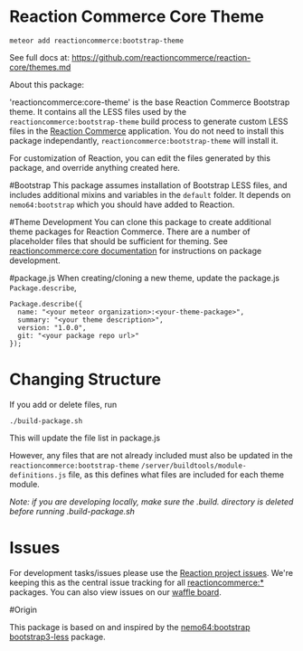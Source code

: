 # Reaction Commerce Core Theme

`meteor add reactioncommerce:bootstrap-theme`

See full docs at: https://github.com/reactioncommerce/reaction-core/themes.md

About this package:

'reactioncommerce:core-theme' is the base Reaction Commerce Bootstrap theme. It contains all the LESS files used by the `reactioncommerce:bootstrap-theme` build process to generate custom LESS files in the [Reaction Commerce](https://github.com/reactioncommerce/reaction) application. You do not need to install this package independantly, `reactioncommerce:bootstrap-theme` will install it.

For customization of Reaction, you can edit the files generated by this package, and override anything created here.

#Bootstrap
This package assumes installation of Bootstrap LESS files, and includes additional mixins and variables in the `default` folder. It depends on `nemo64:bootstrap` which you should have added to Reaction.

#Theme Development
You can clone this package to create additional theme packages for Reaction Commerce. There are a number of placeholder files that should be sufficient for theming. See [reactioncommerce:core documentation](https://github.com/reactioncommerce/reaction-core/) for instructions on package development.

#package.js
When creating/cloning a new theme, update the package.js `Package.describe`,

    Package.describe({
      name: "<your meteor organization>:<your-theme-package>",
      summary: "<your theme description>",
      version: "1.0.0",
      git: "<your package repo url>"
    });

# Changing Structure
If you add or delete files, run

    ./build-package.sh

This will update the file list in package.js

However, any files that are not already included must also be updated in the `reactioncommerce:bootstrap-theme` `/server/buildtools/module-definitions.js` file, as this defines what files are included for each theme module.

*Note: if you are developing locally, make sure the .build. directory is deleted before running .build-package.sh*

# Issues
For development tasks/issues please use the [Reaction project issues](https://github.com/reactioncommerce/reaction/issues?state=open). We're keeping this as the central issue tracking for all [reactioncommerce:*](https://github.com/reactioncommerce/) packages. You can also view issues on our [waffle board](https://waffle.io/reactioncommerce/reaction).

#Origin

This package is based on and inspired by the [nemo64:bootstrap bootstrap3-less](https://github.com/Nemo64/meteor-bootstrap) package.


